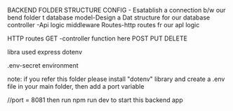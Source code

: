 BACKEND FOLDER STRUCTURE
CONFIG - Esatablish a connection b/w our bend  folder t database
model-Design a Dat structure for our database
controller  -Api logic
middleware
Routes-http routes fr our apl logic

HTTP routes 
GET -controller function here
POST
PUT
DELETE


libra used
express
dotenv

.env-secret environment

note: if you refer this folder please install "dotenv" library and create a .env file in your main folder, then add a port variable

//port = 8081
then run npm run dev to start this backend app